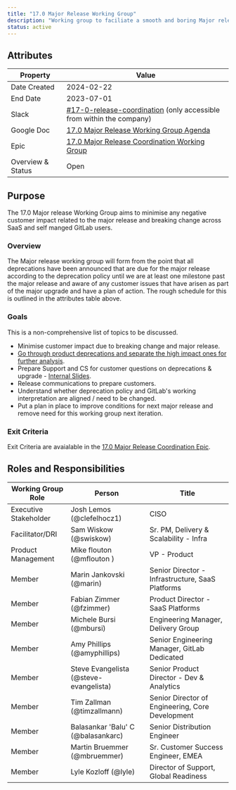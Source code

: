 ```yaml
---
title: "17.0 Major Release Working Group"
description: "Working group to faciliate a smooth and boring Major release."
status: active
---
```


## Attributes

| Property       | Value                                                        |
| -------------- | ------------------------------------------------------------ |
| Date Created   | 2024-02-22                                                   |
| End Date       | 2023-07-01                                                   |
| Slack          | [#17-0-release-coordination](https://gitlab.enterprise.slack.com/archives/C04S5KLDB50) (only accessible from within the company) |
| Google Doc     | [17.0 Major Release Working Group Agenda](https://docs.google.com/document/d/1jxl4SDDeoQgR9DOCZ63_D38OglE1OGkJBq_fC_z46BA/edit?usp=sharing)|
| Epic           | [17.0 Major Release Coordination Working Group](https://gitlab.com/groups/gitlab-com/-/epics/2292) |
| Overview & Status | Open |

## Purpose

The 17.0 Major release Working Group aims to minimise any negative customer impact related to the major release and breaking change across SaaS and self manged GitLab users.

### Overview

The Major release working group will form from the point that all deprecations have been announced that are due for the major release according to the deprecation policy until we are at least one milestone past the major release and aware of any customer issues that have arisen as part of the major upgrade and have a plan of action. The rough schedule for this is outlined in the attributes table above.

### Goals

This is a non-comprehensive list of topics to be discussed.

- Minimise customer impact due to breaking change and major release.
- [Go through product deprecations and separate the high impact ones for further analysis](https://gitlab.com/groups/gitlab-com/-/epics/2293#specific-asks-for-pms).
- Prepare Support and CS for customer questions on deprecations & upgrade - [Internal Slides](https://docs.google.com/presentation/d/1YjEsBpemHC5eLfNbfSCFWQK5hA3z0iysdNx6SGBw8K4/edit#slide=id.g1ef4929c487_0_34).
- Release communications to prepare customers.
- Understand whether deprecation policy and GitLab's working interpretation are aligned / need to be changed.
- Put a plan in place to improve conditions for next major release and remove need for this working group next iteration.

### Exit Criteria

Exit Criteria are avaialable in the [17.0 Major Release Coordination Epic](https://gitlab.com/groups/gitlab-com/-/epics/2292).

## Roles and Responsibilities

| Working Group Role                       | Person                           | Title                                                          |
|------------------------------------------|----------------------------------|----------------------------------------------------------------|
| Executive Stakeholder                    | Josh Lemos (@clefelhocz1)           | CISO |
| Facilitator/DRI                          | Sam Wiskow (@swiskow)                 | Sr. PM, Delivery & Scalability - Infra |
| Product Management                       | Mike flouton (@mflouton )         | VP - Product |
| Member                                   | Marin Jankovski (@marin)        | Senior Director - Infrastructure, SaaS Platforms  |
| Member                                   | Fabian Zimmer (@fzimmer)        |  Product Director - SaaS Platforms    |
| Member                                   | Michele Bursi (@mbursi)  | Engineering Manager, Delivery Group |
| Member                                   | Amy Phillips (@amyphillips)  | Senior Engineering Manager, GitLab Dedicated |
| Member                                   | Steve Evangelista (@steve-evangelista)    |  Senior Product Director - Dev & Analytics |
| Member                                   | Tim Zallman (@timzallmann)  | Senior Director of Engineering, Core Development |
| Member                                   | Balasankar 'Balu' C (@balasankarc)    |  Senior Distribution Engineer |
| Member                                   | Martin Bruemmer (@mbruemmer)    |  Sr. Customer Success Engineer, EMEA |
| Member                                   | Lyle Kozloff (@lyle)    |  Director of Support, Global Readiness |
